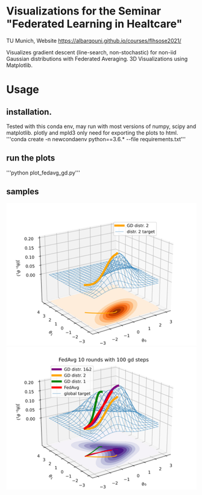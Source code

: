 # Visualizations for the Seminar "Federated Learning in Healtcare"
TU Munich, Website https://albarqouni.github.io/courses/flhsose2021/

Visualizes gradient descent (line-search, non-stochastic) for non-iid Gaussian distributions with Federated Averaging.
3D Visualizations using Matplotlib.

# Usage
## installation.
Tested with this conda env, may run with most versions of numpy, scipy and matplotlib. 
plotly and mpld3 only need for exporting the plots to html. 
'''conda create -n newcondaenv python==3.6.* --file requirements.txt'''

## run the plots
'''python plot_fedavg_gd.py'''

## samples
![](/plot_output/pdf_2_gd.svg   " pdf_2_gd.svg ")
![](/plot_output/pdf_addedfedavg_gd_10_100.svg   " pdf_addedfedavg_gd_10_100.svg ")
